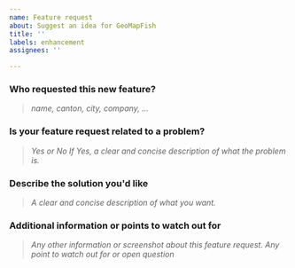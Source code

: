 ```yaml
---
name: Feature request
about: Suggest an idea for GeoMapFish
title: ''
labels: enhancement
assignees: ''

---
```


### Who requested this new feature?
> *name, canton, city, company, ...*

### Is your feature request related to a problem?
> *Yes or No*
> *If Yes, a clear and concise description of what the problem is.*

### Describe the solution you'd like
> *A clear and concise description of what you want.*

### Additional information or points to watch out for
> *Any other information or screenshot about this feature request.*
> *Any point to watch out for or open question*
